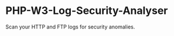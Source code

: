 PHP-W3-Log-Security-Analyser
============================

Scan your HTTP and FTP logs for security anomalies.
